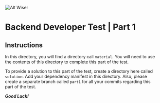 ![Alt Wiser](https://wearewiser.com/assets/images/wiser-logo/wiser-purple.svg)

# Backend Developer Test | Part 1

## Instructions

In this directory, you will find a directory call `material`. You will need to use the contents of this directory to complete this part of the test.

To provide a solution to this part of the test, create a directory here called `solution`. Add your dependency manifest in this directory. Also, please create a separate branch called `part1` for all your commits regarding this part of the test.

**_Good Luck!_**